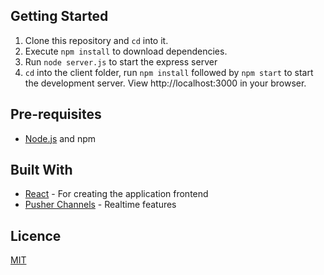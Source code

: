 ## Getting Started

1. Clone this repository and `cd` into it.
2. Execute `npm install` to download dependencies.
3. Run `node server.js` to start the express server
4. `cd` into the client folder, run `npm install` followed by `npm start` to start the development server. View http://localhost:3000 in your browser.

## Pre-requisites

- [Node.js](https://nodejs.org/en) and npm

## Built With

- [React](https://reactjs.org) - For creating the application frontend
- [Pusher Channels](https://pusher.com/docs) - Realtime features

## Licence

[MIT](https://opensource.org/licenses/MIT)

